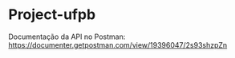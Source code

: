 # Project-ufpb

Documentação da API no Postman: https://documenter.getpostman.com/view/19396047/2s93shzpZn
